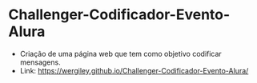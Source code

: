 # Challenger-Codificador-Evento-Alura
- Criação de uma página web que tem como objetivo codificar mensagens.
- Link: https://wergiley.github.io/Challenger-Codificador-Evento-Alura/
